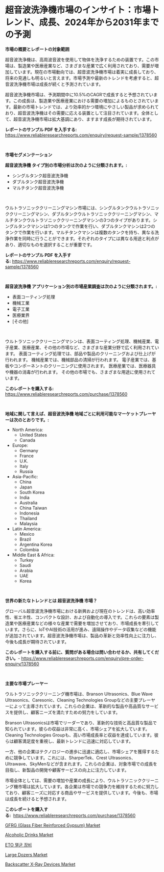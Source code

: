 <p><h1>超音波洗浄機市場のインサイト：市場トレンド、成長、2024年から2031年までの予測</h1></p><p><strong>市場の概要とレポートの対象範囲</strong></p>
<p><p>超音波洗浄機は、高周波音波を使用して物体を洗浄するための装置です。この市場は、製造業や医療産業など、さまざまな産業で広く利用されており、需要が増加しています。現在の市場動向では、超音波洗浄機市場は着実に成長しており、将来の見通しも明るいと言えます。市場予測や最新のトレンドを考慮すると、超音波洗浄機市場は成長が続くと予測されています。</p><p>超音波洗浄機市場は、予測期間中に10.5%のCAGRで成長すると予想されています。この成長は、製造業や医療産業における需要の増加によるものとされています。最新の市場トレンドでは、より効率的かつ環境にやさしい製品が求められており、超音波洗浄機はその需要に応える装置として注目されています。全体として、超音波洗浄機市場は拡大基調にあり、ますます成長が期待されています。</p></p>
<p><strong>レポートのサンプル PDF を入手する:</strong> <a href="https://www.reliableresearchreports.com/enquiry/request-sample/1378560">https://www.reliableresearchreports.com/enquiry/request-sample/1378560</a></p>
<p>&nbsp;</p>
<p><strong>市場セグメンテーション</strong></p>
<p><strong>超音波洗浄機 タイプ別の市場分析は次のように分類されます。:</strong></p>
<p><ul><li>シングルタンク超音波洗浄機</li><li>ダブルタンク超音波洗浄機</li><li>マルチタンク超音波洗浄機</li></ul></p>
<p>&nbsp;</p>
<p><p>ウルトラソニッククリーニングマシン市場には、シングルタンクウルトラソニッククリーニングマシン、ダブルタンクウルトラソニッククリーニングマシン、マルチタンクウルトラソニッククリーニングマシンの3つのタイプがあります。シングルタンクマシンは1つのタンクで作業を行い、ダブルタンクマシンは2つのタンクで作業を行います。マルチタンクマシンは複数のタンクを持ち、異なる洗浄作業を同時に行うことができます。それぞれのタイプには異なる用途と利点があり、適切なものを選択することが重要です。</p></p>
<p><strong>レポートのサンプル PDF を入手する:</strong>&nbsp;<a href="https://www.reliableresearchreports.com/enquiry/request-sample/1378560">https://www.reliableresearchreports.com/enquiry/request-sample/1378560</a></p>
<p>&nbsp;</p>
<p><strong> 超音波洗浄機 アプリケーション別の市場産業調査は次のように分類されます。:</strong></p>
<p><ul><li>表面コーティング処理</li><li>機械工業</li><li>電子工業</li><li>医療業界</li><li>[その他]</li></ul></p>
<p>&nbsp;</p>
<p><p>ウルトラソニッククリーニングマシンは、表面コーティング処理、機械産業、電子産業、医療産業、その他の市場など、さまざまな産業分野で広く利用されています。 表面コーティング処理では、部品や製品のクリーニングおよび仕上げが行われます。 機械産業では、機械部品の清掃が行われます。 電子産業では、基板やコンポーネントのクリーニングに使用されます。 医療産業では、医療器具や機器の消毒が行われます。 その他の市場でも、さまざまな用途に使用されています。</p></p>
<p><strong>このレポートを購入する:</strong>&nbsp; <a href="https://www.reliableresearchreports.com/purchase/1378560">https://www.reliableresearchreports.com/purchase/1378560</a></p>
<p>&nbsp;</p>
<p><strong>地域に関して言えば、超音波洗浄機 地域ごとに利用可能なマーケットプレーヤーは次のとおりです。:</strong></p>
<p><ul>
    <li>
        North America:
        <ul>
            <li>United States</li>
            <li>Canada</li>
        </ul>
    </li>
    <li>
        Europe:
        <ul>
            <li>Germany</li>
            <li>France</li>
            <li>U.K.</li>
            <li>Italy</li>
            <li>Russia</li>
        </ul>
    </li>
    <li>
        Asia-Pacific:
        <ul>
            <li>China</li>
            <li>Japan</li>
            <li>South Korea</li>
            <li>India</li>
            <li>Australia</li>
            <li>China Taiwan</li>
            <li>Indonesia</li>
            <li>Thailand</li>
            <li>Malaysia</li>
        </ul>
    </li>
    <li>
        Latin America:
        <ul>
            <li>Mexico</li>
            <li>Brazil</li>
            <li>Argentina Korea</li>
            <li>Colombia</li>
        </ul>
    </li>
    <li>
        Middle East & Africa:
        <ul>
            <li>Turkey</li>
            <li>Saudi</li>
            <li>Arabia</li>
            <li>UAE</li>
            <li>Korea</li>
        </ul>
    </li>
    </ul></p>
<p>&nbsp;</p>
<p><strong>世界の新たなトレンドとは 超音波洗浄機 市場？</strong></p>
<p><p>グローバル超音波洗浄機市場における新興および現在のトレンドは、高い効率性、省エネ性、コンパクトな設計、および自動化の導入です。これらの要素は製造業や医療産業などの様々な産業で需要を増加させており、市場成長を牽引しています。さらに、IoTやAI技術の活用が進み、遠隔操作やデータ収集などの機能が追加されています。超音波洗浄機市場は、製品の革新と効率性向上に注力し、今後も成長が期待されています。</p></p>
<p><strong>このレポートを購入する前に、質問がある場合は問い合わせるか、共有してください。</strong>- <a href="https://www.reliableresearchreports.com/enquiry/pre-order-enquiry/1378560">https://www.reliableresearchreports.com/enquiry/pre-order-enquiry/1378560</a></p>
<p>&nbsp;</p>
<p><strong>主要な市場プレーヤー</strong></p>
<p><p>ウルトラソニッククリーニング機市場は、Branson Ultrasonics、Blue Wave Ultrasonics、Caresonic、Cleaning Technologies Groupなどの主要プレーヤーによって主導されています。これらの企業は、革新的な製品や高品質なサービスを提供し、顧客ニーズを満たすための努力をしています。</p><p>Branson Ultrasonicsは市場でリーダーであり、革新的な技術と高品質な製品で知られています。彼らの収益は非常に高く、市場シェアを拡大しています。Cleaning Technologies Groupも、高い市場成長率と収益を達成しています。彼らは顧客満足度を重視し、最新トレンドに迅速に対応しています。</p><p>一方、他の企業はテクノロジーの進歩に迅速に適応し、市場シェアを獲得するために競争しています。これには、SharperTek、Crest Ultrasonics、Ultrawave、SkyMenなどが含まれます。これらの企業は、対象市場での成長を目指し、新製品の開発や顧客サービスの向上に注力しています。</p><p>市場全体としては、需要の増加や産業の成長により、ウルトラソニッククリーニング機市場は拡大しています。各企業は市場での競争力を維持するために努力しており、顧客ニーズに対応する商品やサービスを提供しています。今後も、市場は成長を続けると予想されます。</p></p>
<p><strong>このレポートを購入する:</strong>&nbsp;&nbsp;<a href="https://www.reliableresearchreports.com/purchase/1378560">https://www.reliableresearchreports.com/purchase/1378560</a></p>
<p><p><a href="https://github.com/lylyparadise/Market-Research-Report-List-2/blob/main/gfrg-glass-fiber-reinforced-gypsum-market.md">GFRG (Glass Fiber Reinforced Gypsum) Market</a></p><p><a href="https://view.publitas.com/reportprime-1/alcoholic-drinks-market-dynamics-2024-2031-also-about-its-market-trends-projections-and-opportunities/">Alcoholic Drinks Market</a></p><p><a href="https://github.com/vsap75a286l/Market-Research-Report-List-1/blob/main/8693414313.md">ETO 멸균 장비</a></p><p><a href="https://issuu.com/reportprime-2/docs/large-dozers-market-size-2030.pptx">Large Dozers Market</a></p><p><a href="https://zircon-bluebell-299.notion.site/Backscatter-X-Ray-Devices-Market-Growth-Market-Trends-COVID-19-Impact-and-Forecasts-for-period-fr-ab1a5534cddf44c6a85aefbf34f1ad9d">Backscatter X-Ray Devices Market</a></p></p>